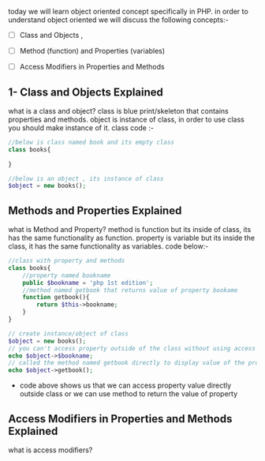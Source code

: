 today we will learn object oriented concept specifically in PHP.
in order to understand object oriented we will discuss the following concepts:-
- [ ] Class and Objects ,
- [ ] Method (function) and Properties (variables)
- [ ] Access Modifiers in Properties and Methods




## 1- Class and Objects Explained
what is a class and object?
class is blue print/skeleton that contains properties and methods.
object is instance of class, in order to use class you should make instance of it.
class code :-
```php
//below is class named book and its empty class
class books{
	
}

//below is an object , its instance of class
$object = new books();
```
	
## Methods and Properties Explained
what is Method and Property?
method is function but its inside of class, its has the same functionality as function.
property is variable but its inside the class, it has the same functionality as variables.
code below:-
```php
//class with property and methods
class books{
	//property named bookname
	public $bookname = 'php 1st edition';
	//method named getbook that returns value of property bookame
	function getbook(){
		return $this->bookname;
	}
}

// create instance/object of class
$object = new books();
// you can't access property outside of the class without using access modifier , that way u see property bookname has public modifier.
echo $object->$bookname;
// called the method named getbook directly to display value of the property
echo $object->getbook();
```

- code above shows us that we can access property value directly outside class or we can use method to return the value of property

## Access Modifiers in Properties and Methods Explained
what is access modifiers?

